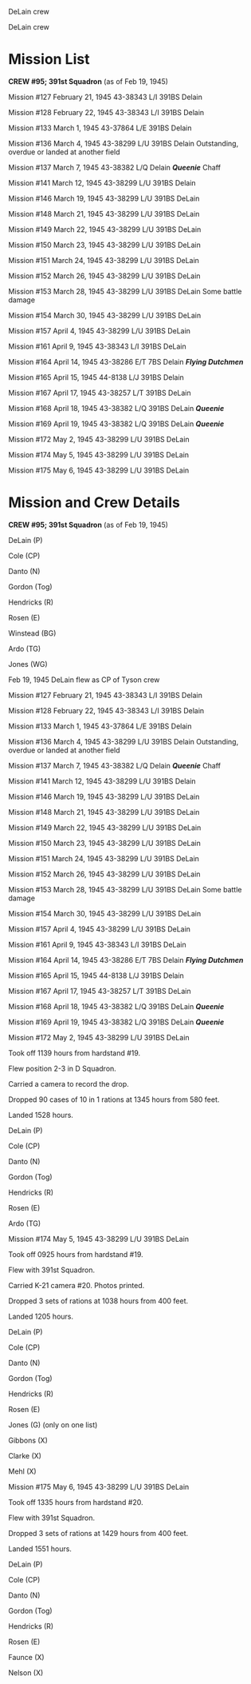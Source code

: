 





DeLain crew






 




DeLain crew

# Mission List

**CREW #95; 391st Squadron** (as of Feb 19,
1945\)

Mission #127 February 21, 1945 43-38343 L/I 391BS Delain

Mission #128 February 22, 1945 43-38343 L/I 391BS Delain

Mission #133 March 1, 1945 43-37864 L/E 391BS Delain

Mission #136 March 4, 1945 43-38299 L/U 391BS
Delain
Outstanding, overdue or landed at another field

Mission #137 March 7, 1945 43-38382 L/Q Delain ***Queenie***
Chaff

Mission #141 March 12, 1945 43-38299 L/U 391BS Delain

Mission #146 March 19, 1945 43-38299 L/U 391BS DeLain

Mission #148 March 21, 1945 43-38299 L/U 391BS DeLain

Mission #149 March 22, 1945 43-38299 L/U 391BS DeLain

Mission #150 March 23, 1945 43-38299 L/U 391BS DeLain

Mission #151 March 24, 1945 43-38299 L/U 391BS DeLain

Mission #152 March 26, 1945 43-38299 L/U 391BS DeLain

Mission #153 March 28, 1945 43-38299 L/U 391BS
DeLain Some battle
damage

Mission #154 March 30, 1945 43-38299 L/U 391BS DeLain

Mission #157 April 4, 1945 43-38299 L/U 391BS DeLain

Mission #161 April 9, 1945 43-38343 L/I 391BS DeLain

Mission #164 April 14, 1945 43-38286 E/T 7BS Delain ***Flying
Dutchmen***

Mission #165 April 15, 1945 44-8138 L/J 391BS Delain

Mission #167 April 17, 1945 43-38257 L/T 391BS DeLain

Mission #168 April 18, 1945 43-38382 L/Q 391BS DeLain ***Queenie***

Mission #169 April 19, 1945 43-38382 L/Q 391BS DeLain ***Queenie***

Mission #172 May 2, 1945 43-38299 L/U 391BS DeLain

Mission #174 May 5, 1945 43-38299 L/U 391BS DeLain

Mission #175 May 6, 1945 43-38299 L/U 391BS DeLain

# Mission and Crew Details

**CREW #95; 391st Squadron** (as of Feb 19,
1945\)

DeLain (P)

Cole (CP)

Danto (N)

Gordon (Tog)

Hendricks (R)

Rosen (E)

Winstead (BG)

Ardo (TG)

Jones (WG)

Feb 19, 1945 DeLain
flew as CP of Tyson crew

Mission #127 February 21, 1945 43-38343 L/I 391BS Delain

Mission #128 February 22, 1945 43-38343 L/I 391BS Delain

Mission #133 March 1, 1945 43-37864 L/E 391BS Delain

Mission #136 March 4, 1945 43-38299 L/U 391BS
Delain
Outstanding, overdue or landed at another field

Mission #137 March 7, 1945 43-38382 L/Q Delain ***Queenie***
Chaff

Mission #141 March 12, 1945 43-38299 L/U 391BS Delain

Mission #146 March 19, 1945 43-38299 L/U 391BS DeLain

Mission #148 March 21, 1945 43-38299 L/U 391BS DeLain

Mission #149 March 22, 1945 43-38299 L/U 391BS DeLain

Mission #150 March 23, 1945 43-38299 L/U 391BS DeLain

Mission #151 March 24, 1945 43-38299 L/U 391BS DeLain

Mission #152 March 26, 1945 43-38299 L/U 391BS DeLain

Mission #153 March 28, 1945 43-38299 L/U 391BS
DeLain Some battle
damage

Mission #154 March 30, 1945 43-38299 L/U 391BS DeLain

Mission #157 April 4, 1945 43-38299 L/U 391BS DeLain

Mission #161 April 9, 1945 43-38343 L/I 391BS DeLain

Mission #164 April 14, 1945 43-38286 E/T 7BS Delain ***Flying
Dutchmen***

Mission #165 April 15, 1945 44-8138 L/J 391BS Delain

Mission #167 April 17, 1945 43-38257 L/T 391BS DeLain

Mission #168 April 18, 1945 43-38382 L/Q 391BS DeLain ***Queenie***

Mission #169 April 19, 1945 43-38382 L/Q 391BS DeLain ***Queenie***

Mission #172 May 2, 1945 43-38299 L/U 391BS DeLain

Took off 1139 hours from hardstand #19.

Flew position 2-3 in D Squadron.

Carried a camera to record the drop.

Dropped 90 cases of 10 in 1 rations at 1345 hours from 580
feet.

Landed 1528 hours.

DeLain (P)

Cole (CP)

Danto (N)

Gordon (Tog)

Hendricks (R)

Rosen (E)

Ardo (TG)

Mission #174 May 5, 1945 43-38299 L/U 391BS DeLain

Took off 0925 hours from hardstand
#19.

Flew with 391st
Squadron.

Carried K-21 camera #20. Photos
printed.

Dropped 3 sets of rations at 1038
hours from 400 feet.

Landed 1205 hours.

DeLain (P)

Cole (CP)

Danto (N)

Gordon (Tog)

Hendricks (R)

Rosen (E)

Jones (G) (only on one list)

Gibbons (X)

Clarke (X)

Mehl (X)

Mission #175 May 6, 1945 43-38299 L/U 391BS DeLain

Took off 1335 hours from hardstand #20.

Flew with 391st Squadron.

Dropped 3 sets of rations at 1429 hours from 400 feet.

Landed 1551 hours.

DeLain (P)

Cole (CP)

Danto (N)

Gordon (Tog)

Hendricks (R)

Rosen (E)

Faunce (X)

Nelson (X)




